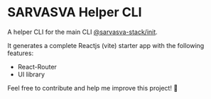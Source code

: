 # SARVASVA Helper CLI

A helper CLI for the main CLI [@sarvasva-stack/init](https://www.npmjs.com/package/@sarvasva-stack/init).

It generates a complete Reactjs (vite) starter app with the following features:

- React-Router
- UI library

Feel free to contribute and help me improve this project! 🚀
